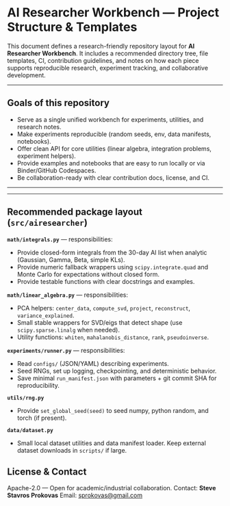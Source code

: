 # AI Researcher Workbench — Project Structure & Templates


This document defines a research-friendly repository layout for **AI Researcher Workbench**. It includes a recommended directory tree, file templates, CI, contribution guidelines, and notes on how each piece supports reproducible research, experiment tracking, and collaborative development.

---

## Goals of this repository

* Serve as a single unified workbench for experiments, utilities, and research notes.
* Make experiments reproducible (random seeds, env, data manifests, notebooks).
* Offer clean API for core utilities (linear algebra, integration problems, experiment helpers).
* Provide examples and notebooks that are easy to run locally or via Binder/GitHub Codespaces.
* Be collaboration-ready with clear contribution docs, license, and CI.

---

---


## Recommended package layout (`src/airesearcher`)

**`math/integrals.py`** — responsibilities:

* Provide closed-form integrals from the 30-day AI list when analytic (Gaussian, Gamma, Beta, simple KLs).
* Provide numeric fallback wrappers using `scipy.integrate.quad` and Monte Carlo for expectations without closed form.
* Provide testable functions with clear docstrings and examples.

**`math/linear_algebra.py`** — responsibilities:

* PCA helpers: `center_data`, `compute_svd`, `project`, `reconstruct`, `variance_explained`.
* Small stable wrappers for SVD/eigs that detect shape (use `scipy.sparse.linalg` when needed).
* Utility functions: `whiten`, `mahalanobis_distance`, `rank`, `pseudoinverse`.

**`experiments/runner.py`** — responsibilities:

* Read `configs/` (JSON/YAML) describing experiments.
* Seed RNGs, set up logging, checkpointing, and deterministic behavior.
* Save minimal `run_manifest.json` with parameters + git commit SHA for reproducibility.

**`utils/rng.py`**

* Provide `set_global_seed(seed)` to seed numpy, python random, and torch (if present).

**`data/dataset.py`**

* Small local dataset utilities and data manifest loader. Keep external dataset downloads in `scripts/` if large.


## License & Contact

Apache-2.0 — Open for academic/industrial collaboration.
Contact: **Steve Stavros Prokovas**
Email: sprokovas@gmail.com
